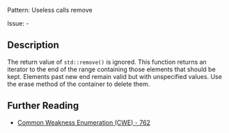 Pattern: Useless calls remove

Issue: -

## Description

The return value of `std::remove()` is ignored. This function returns an iterator to the end of the range containing those elements that should be kept. Elements past new end remain valid but with unspecified values. Use the erase method of the container to delete them.

## Further Reading

* [Common Weakness Enumeration (CWE) - 762](https://cwe.mitre.org/data/definitions/762.html)